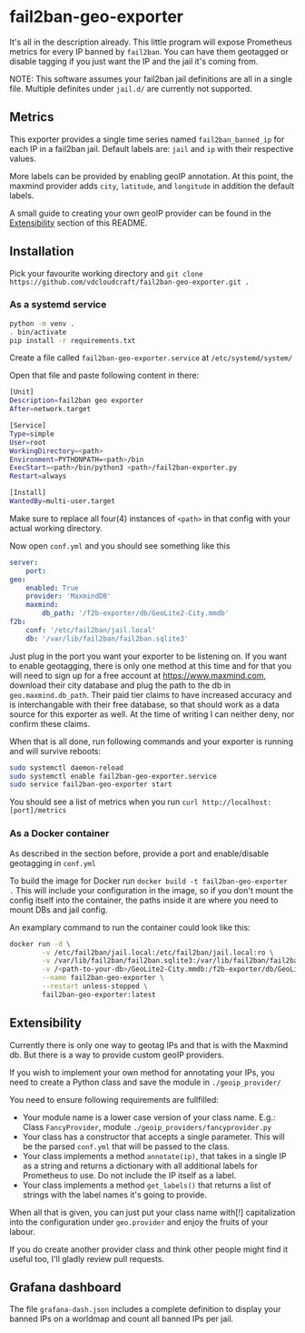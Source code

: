 # fail2ban-geo-exporter

It's all in the description already. This little program will expose Prometheus metrics for every IP banned by `fail2ban`. You can have them geotagged or disable tagging if you just want the IP and the jail it's coming from.

NOTE: This software assumes your fail2ban jail definitions are all in a single file. Multiple definites under `jail.d/` are currently not supported.

## Metrics

This exporter provides a single time series named `fail2ban_banned_ip` for each IP in a fail2ban jail.
Default labels are: `jail` and `ip` with their respective values.

More labels can be provided by enabling geoIP annotation. At this point, the maxmind provider adds `city`, `latitude`, and `longitude` in addition the default labels.

A small guide to creating your own geoIP provider can be found in the [Extensibility](#Extensibility) section of this README.

## Installation

Pick your favourite working directory and `git clone https://github.com/vdcloudcraft/fail2ban-geo-exporter.git .`

### As a systemd service

```bash
python -m venv .
. bin/activate
pip install -r requirements.txt
```

Create a file called `fail2ban-geo-exporter.service` at `/etc/systemd/system/`

Open that file and paste following content in there:

```bash
[Unit]
Description=fail2ban geo exporter
After=network.target

[Service]
Type=simple
User=root
WorkingDirectory=<path>
Environment=PYTHONPATH=<path>/bin
ExecStart=<path>/bin/python3 <path>/fail2ban-exporter.py
Restart=always

[Install]
WantedBy=multi-user.target
```

Make sure to replace all four(4) instances of `<path>` in that config with your actual working directory.

Now open `conf.yml` and you should see something like this

```yaml
server:
    port: 
geo:
    enabled: True
    provider: 'MaxmindDB'
    maxmind:
        db_path: '/f2b-exporter/db/GeoLite2-City.mmdb'
f2b:
    conf: '/etc/fail2ban/jail.local'
    db: '/var/lib/fail2ban/fail2ban.sqlite3'
```

Just plug in the port you want your exporter to be listening on. If you want to enable geotagging, there is only one method at this time and for that you will need to sign up for a free account at https://www.maxmind.com, download their city database and plug the path to the db in `geo.maxmind.db_path`. Their paid tier claims to have increased accuracy and is interchangable with their free database, so that should work as a data source for this exporter as well. At the time of writing I can neither deny, nor confirm these claims.

When that is all done, run following commands and your exporter is running and will survive reboots:
```bash
sudo systemctl daemon-reload
sudo systemctl enable fail2ban-geo-exporter.service
sudo service fail2ban-geo-exporter start
```

You should see a list of metrics when you run `curl http://localhost:[port]/metrics`

### As a Docker container

As described in the section before, provide a port and enable/disable geotagging in `conf.yml`

To build the image for Docker run `docker build -t fail2ban-geo-exporter .`
This will include your configuration in the image, so if you don't mount the config itself into the container, the paths inside it are where you need to mount DBs and jail config.

An examplary command to run the container could look like this:
```bash
docker run -d \
        -v /etc/fail2ban/jail.local:/etc/fail2ban/jail.local:ro \
        -v /var/lib/fail2ban/fail2ban.sqlite3:/var/lib/fail2ban/fail2ban.sqlite3:ro \
        -v /<path-to-your-db>/GeoLite2-City.mmdb:/f2b-exporter/db/GeoLite2-City.mmdb \
        --name fail2ban-geo-exporter \
        --restart unless-stopped \
        fail2ban-geo-exporter:latest
```

## Extensibility

Currently there is only one way to geotag IPs and that is with the Maxmind db. But there is a way to provide custom geoIP providers.

If you wish to implement your own method for annotating your IPs, you need to create a Python class and save the module in `./geoip_provider/`

You need to ensure following requirements are fullfilled:
- Your module name is a lower case version of your class name. E.g.: Class `FancyProvider`, module `./geoip_providers/fancyprovider.py`
- Your class has a constructor that accepts a single parameter. This will be the parsed `conf.yml` that will be passed to the class.
- Your class implements a method `annotate(ip)`, that takes in a single IP as a string and returns a dictionary with all additional labels for Prometheus to use. Do not include the IP itself as a label.
- Your class implements a method `get_labels()` that returns a list of strings with the label names it's going to provide.

When all that is given, you can just put your class name with[!] capitalization into the configuration under `geo.provider` and enjoy the fruits of your labour.

If you do create another provider class and think other people might find it useful too, I'll gladly review pull requests.

## Grafana dashboard

The file `grafana-dash.json` includes a complete definition to display your banned IPs on a worldmap and count all banned IPs per jail.
